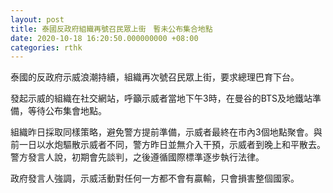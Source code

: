 ```yaml
---
layout: post
title: 泰國反政府組織再號召民眾上街　暫未公布集合地點
date: 2020-10-18 16:20:50.000000000 +08:00
categories: rthk
---
```


泰國的反政府示威浪潮持續，組織再次號召民眾上街，要求總理巴育下台。

發起示威的組織在社交網站，呼籲示威者當地下午3時，在曼谷的BTS及地鐵站準備，等待公布集會地點。

組織昨日採取同樣策略，避免警方提前準備，示威者最終在市內3個地點聚會。與前一日以水炮驅散示威者不同，警方昨日並無介入干預，示威者到晚上和平散去。警方發言人說，初期會先談判，之後遵循國際標準逐步執行法律。

政府發言人強調，示威活動對任何一方都不會有贏輸，只會損害整個國家。
